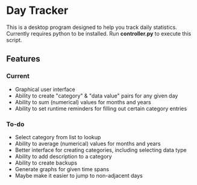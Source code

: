 # Day Tracker
This is a desktop program designed to help you track daily statistics. Currently requires python to be installed. Run **controller.py** to execute this script.

## Features
### Current
 * Graphical user interface
 * Ability to create "category" & "data value" pairs for any given day
 * Ability to sum (numerical) values for months and years
 * Ability to set runtime reminders for filling out certain category entries

### To-do
 * Select category from list to lookup
 * Ability to average (numerical) values for months and years
 * Better interface for creating categories, including selecting data type
 * Ability to add description to a category
 * Ability to create backups
 * Generate graphs for given time spans
 * Maybe make it easier to jump to non-adjacent days
